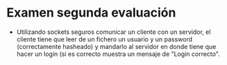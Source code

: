# Examen segunda evaluación

- Utilizando sockets seguros comunicar un cliente con un servidor, el cliente tiene que leer de un fichero un usuario y un password (correctamente hasheado) y mandarlo al servidor en donde tiene que hacer un login (si es correcto muestra un mensaje de "Login correcto".
